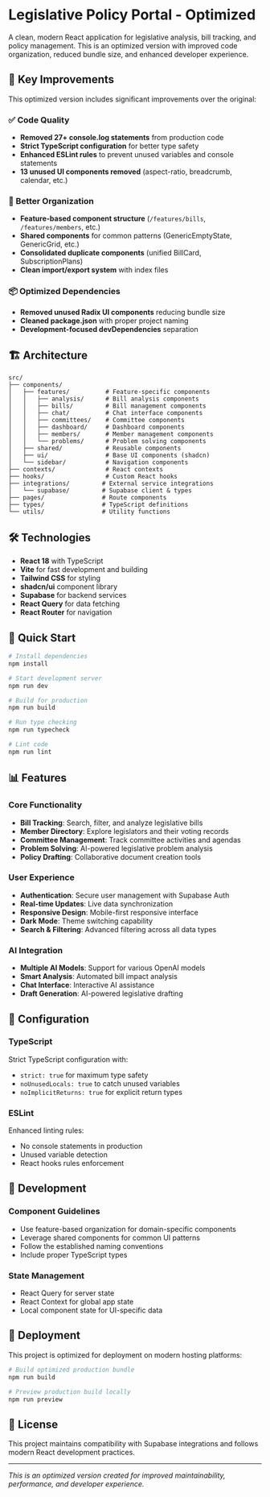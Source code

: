 # Legislative Policy Portal - Optimized

A clean, modern React application for legislative analysis, bill tracking, and policy management. This is an optimized version with improved code organization, reduced bundle size, and enhanced developer experience.

## 🚀 Key Improvements

This optimized version includes significant improvements over the original:

### ✅ Code Quality
- **Removed 27+ console.log statements** from production code
- **Strict TypeScript configuration** for better type safety
- **Enhanced ESLint rules** to prevent unused variables and console statements
- **13 unused UI components removed** (aspect-ratio, breadcrumb, calendar, etc.)

### 📁 Better Organization
- **Feature-based component structure** (`/features/bills`, `/features/members`, etc.)
- **Shared components** for common patterns (GenericEmptyState, GenericGrid, etc.)
- **Consolidated duplicate components** (unified BillCard, SubscriptionPlans)
- **Clean import/export system** with index files

### 📦 Optimized Dependencies
- **Removed unused Radix UI components** reducing bundle size
- **Cleaned package.json** with proper project naming
- **Development-focused devDependencies** separation

## 🏗️ Architecture

```
src/
├── components/
│   ├── features/          # Feature-specific components
│   │   ├── analysis/      # Bill analysis components
│   │   ├── bills/         # Bill management components  
│   │   ├── chat/          # Chat interface components
│   │   ├── committees/    # Committee components
│   │   ├── dashboard/     # Dashboard components
│   │   ├── members/       # Member management components
│   │   └── problems/      # Problem solving components
│   ├── shared/            # Reusable components
│   ├── ui/                # Base UI components (shadcn)
│   └── sidebar/           # Navigation components
├── contexts/              # React contexts
├── hooks/                 # Custom React hooks
├── integrations/         # External service integrations
│   └── supabase/         # Supabase client & types
├── pages/                # Route components  
├── types/                # TypeScript definitions
└── utils/                # Utility functions
```

## 🛠️ Technologies

- **React 18** with TypeScript
- **Vite** for fast development and building
- **Tailwind CSS** for styling
- **shadcn/ui** component library
- **Supabase** for backend services
- **React Query** for data fetching
- **React Router** for navigation

## 🚀 Quick Start

```bash
# Install dependencies
npm install

# Start development server
npm run dev

# Build for production
npm run build

# Run type checking
npm run typecheck

# Lint code
npm run lint
```

## 📊 Features

### Core Functionality
- **Bill Tracking**: Search, filter, and analyze legislative bills
- **Member Directory**: Explore legislators and their voting records
- **Committee Management**: Track committee activities and agendas
- **Problem Solving**: AI-powered legislative problem analysis
- **Policy Drafting**: Collaborative document creation tools

### User Experience
- **Authentication**: Secure user management with Supabase Auth
- **Real-time Updates**: Live data synchronization
- **Responsive Design**: Mobile-first responsive interface
- **Dark Mode**: Theme switching capability
- **Search & Filtering**: Advanced filtering across all data types

### AI Integration
- **Multiple AI Models**: Support for various OpenAI models
- **Smart Analysis**: Automated bill impact analysis
- **Chat Interface**: Interactive AI assistance
- **Draft Generation**: AI-powered legislative drafting

## 🔧 Configuration

### TypeScript
Strict TypeScript configuration with:
- `strict: true` for maximum type safety
- `noUnusedLocals: true` to catch unused variables
- `noImplicitReturns: true` for explicit return types

### ESLint
Enhanced linting rules:
- No console statements in production
- Unused variable detection
- React hooks rules enforcement

## 📱 Development

### Component Guidelines
- Use feature-based organization for domain-specific components
- Leverage shared components for common UI patterns
- Follow the established naming conventions
- Include proper TypeScript types

### State Management
- React Query for server state
- React Context for global app state
- Local component state for UI-specific data

## 🚢 Deployment

This project is optimized for deployment on modern hosting platforms:

```bash
# Build optimized production bundle
npm run build

# Preview production build locally  
npm run preview
```

## 📄 License

This project maintains compatibility with Supabase integrations and follows modern React development practices.

---

*This is an optimized version created for improved maintainability, performance, and developer experience.*